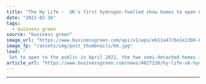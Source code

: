 ```yaml
---
title: "The Hy Life -  UK's first hydrogen-fuelled show homes to open Gateshead"
date: "2021-02-16"
tags: 
  - business green
source: "business green"
image_url: "https://www.businessgreen.com/api/v1/wps/e611a47/6e1e13b6-8e4a-4d15-8514-57070191b6ff/4/radiator-185x114.jpg"
image_fp: "/assets/img/post_thumbnails/66.jpg"
lead: "
 Set to open to the public in April 2021, the two semi-detached homes in Gateshead will showcase a range of hydrogen-fuelled appliances, BEIS said ..."
article_url: "https://www.businessgreen.com/news/4027230/hy-life-uk-hydrogen-fuelled-show-homes-open-gateshead"
---
```


---
